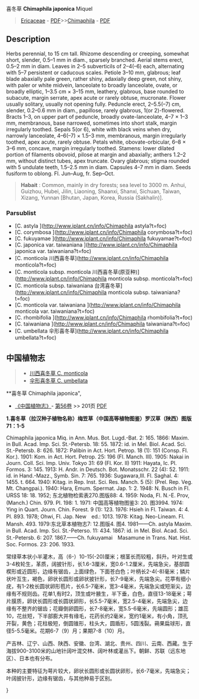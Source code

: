 喜冬草 **Chimaphila japonica** Miquel

> [Ericaceae](http://www.iplant.cn/info/Ericaceae?t=foc) - [PDF](http://www.iplant.cn/foc/pdf/Ericaceae.pdf)>>[Chimaphila](http://www.iplant.cn/info/Chimaphila?t=foc) - [PDF](http://www.iplant.cn/foc/pdf/Chimaphila.pdf)

## Description

Herbs perennial, to 15 cm tall. Rhizome descending or creeping, somewhat short, slender, 0.5–1 mm in diam., sparsely branched. Aerial stems erect, 0.5–2 mm in diam. Leaves in 2–5 subverticils of 2–4(–6) each, alternating with 5–7 persistent or caducous scales. Petiole 3–10 mm, glabrous; leaf blade abaxially pale green, rather shiny, adaxially deep green, not shiny, with paler or white midvein, lanceolate to broadly lanceolate, ovate, or broadly elliptic, 1–3.5 cm × 3–15 mm, leathery, glabrous, base rounded to subacute, margin serrate, apex acute or rarely obtuse, mucronate. Flower usually solitary, usually not opening fully. Peduncle erect, 2–5.5(–7) cm, slender, 0.2–0.6 mm in diam., papillose, rarely glabrous, 1(or 2)-flowered. Bracts 1–3, on upper part of peduncle, broadly ovate-lanceolate, 4–7 × 1–3 mm, membranous, base narrowed, sometimes into short stalk, margin irregularly toothed. Sepals 5(or 6), white with black veins when dry, narrowly lanceolate, 4–6(–7) × 1.5–3 mm, membranous, margin irregularly toothed, apex acute, rarely obtuse. Petals white, obovate-orbicular, 6–8 × 3–6 mm, concave, margin irregularly toothed. Stamens: lower dilated portion of filaments obovoid, pilose at margin and abaxially; anthers 1.2–2 mm, without distinct tubes, apex truncate. Ovary glabrous; stigma rounded with 5 undulate teeth, 1.5–2.5 mm in diam. Capsules 4–7 mm in diam. Seeds fusiform to oblong. Fl. Jun–Aug, fr. Sep–Oct.

> **Habait** : 
> Common, mainly in dry forests; sea level to 3000 m. Anhui, Guizhou, Hubei, Jilin, Liaoning, Shaanxi, Shanxi, Sichuan, Taiwan, Xizang, Yunnan [Bhutan, Japan, Korea, Russia (Sakhalin)].

### Parsublist

* [C.  astyla  ](http://www.iplant.cn/info/Chimaphila astyla?t=foc)
* [C.  corymbosa  ](http://www.iplant.cn/info/Chimaphila corymbosa?t=foc)
* [C.  fukuyamae  ](http://www.iplant.cn/info/Chimaphila fukuyamae?t=foc)
* [C.  japonica var. taiwaniana  ](http://www.iplant.cn/info/Chimaphila japonica var. taiwaniana?t=foc)
* [C.  monticola  川西喜冬草](http://www.iplant.cn/info/Chimaphila monticola?t=foc)
* [C.  monticola subsp. monticola  川西喜冬草(原亚种)](http://www.iplant.cn/info/Chimaphila monticola subsp. monticola?t=foc)
* [C.  monticola subsp. taiwaniana  台湾喜冬草](http://www.iplant.cn/info/Chimaphila monticola subsp. taiwaniana?t=foc)
* [C.  monticola var. taiwaniana  ](http://www.iplant.cn/info/Chimaphila monticola var. taiwaniana?t=foc)
* [C.  rhombifolia  ](http://www.iplant.cn/info/Chimaphila rhombifolia?t=foc)
* [C.  taiwaniana  ](http://www.iplant.cn/info/Chimaphila taiwaniana?t=foc)
* [C.  umbellata  伞形喜冬草](http://www.iplant.cn/info/Chimaphila umbellata?t=foc)

## 中国植物志

> * [川西喜冬草  C.  monticola](Chimaphila-monticola-川西喜冬草.md)
> * [伞形喜冬草  C.  umbellata](Chimaphila-umbellata-伞形喜冬草.md)

**喜冬草 Chimaphila japonica",

* [《中国植物志》](http://www.iplant.cn/frps)- [第56卷](http://www.iplant.cn/frps/vol/56) >> 201页 [PDF](http://www.iplant.cn/frps/pdf/56/201.PDF)

**1.喜冬草（拉汉种子植物名称）梅笠草（中国高等植物图鉴）罗汉草（陕西）图版71：1-5**

Chimaphila japonica Miq. in Ann. Mus. Bot. Lugd.-Bat. 2: 165. 1866: Maxim. in Bull. Acad. Imp. Sci. St.-Petersb. 18: 55. 1872: id. in Mel. Biol. Acad. Sci. St.-Petersb. 8: 626. 1872: Palibin in Act. Hort. Petrop. 18 (1): 151 (Consp. Fl. Kor.). 1901: Kom. in Act. Hort. Petrop. 25: 196 (Fl. Manch. III). 1905: Nakai in Journ. Coll. Sci. Imp. Univ. Tokyo 31: 69 (Fl. Kor. II) 1911: Hayata, Ic. Pl. Formos. 3: 145. 1913: H. Andr. in Deutsch. Bot. Monatsschr. 22 (4): 52. 1911: id. in Hand.-Mazz., Symb. Sin. 7: 765. 1936: Sugawara,III. Fl. Saghal. 4: 1455. t. 664. 1940: Kitag. in Rep. Inst. Sci. Res. Manch. 5 (5): (Prel. Rep. Veg. Mt. Changpai.). 1940: Hara, Emum. Spermat. Jap. 1: 2. 1948: N. Busch in Fl. URSS 18: 18. 1952; 东北植物检索表270.图版88: 4. 1959: Noda, Fl. N.-E. Prov, (Manch.) Chin. 979. Pl. 198: 1. 1971: 中国高等植物图鉴3: 20. 图3994. 1974: Ying in Quart. Journ. Chin. Forest. 9 (1): 123. 1976: Hsieh in Fl. Taiwan. 4: 4. Pl. 893. 1978; Ohwi, Fl. Jap. New　ed.: 1013. 1978: Kitag. Neo-Lineam. Fl. Mansh. 493. 1979:东北草本植物志7: 12.图版4. 图4. 1981——Ch. astyla Maxim. in Bull. Acad. Imp. Sci. St.-Peterso. 11: 434. 1867: id. in Mel. Biol. Acad. Sci. St.-Petersb. 6: 207. 1867.——Ch. fukuyamai　Masamune in Trans. Nat. Hist. Soc. Formos. 23: 206. 1933.

常绿草本状小半灌木，高（6-）10-15(-20)厘米；根茎长而较粗，斜升。叶对生或3-4枚轮生，革质，阔披针形，长1.6-3厘米，宽0.6-1.2厘米，先端急尖，基部圆楔形或近圆形，边缘有锯齿，上面绿色，下面苍白色；叶柄长2-4(-8)毫米；鳞片状叶互生，褐色，卵状长圆形或卵状披针形，长7-9毫米，先端急尖。花葶有细小疣，有1-2枚长圆状卵形苞片，长6.5-7毫米，宽3-4毫米，先端急尖或短渐尖，边缘有不规则齿。花单1,有时2，顶生或叶腋生，半下垂，白色，直径13-18毫米；萼片膜质，卵状长圆形或长圆状卵形，长5.5-7毫米，宽2.5-4毫米，先端急尖，边缘有不整齐的锯齿；花瓣倒卵圆形，长7-8毫米，宽5.5-6毫米，先端圆形；雄蕊10，花丝短，下半部膨大并有缘毛，花药长约2毫米，宽约1毫米，有小角，顶孔开裂，黄色；花柱极短，倒圆锥形，柱头大，圆盾形，5圆浅裂。蒴果扁球形，直径5-5.5毫米。花期6-7（9）月；果期7-8（10）月。

产吉林、辽宁、山西、陕西、安徽、台湾、湖北、贵州、四川、云南、西藏。生于海拔900-3100米的山地针阔叶混交林、阔叶林或灌丛下。朝鲜、苏联（远东地区）、日本也有分布。

本种的主要特征为萼片较大，卵状长圆形或长圆状卵形，长6-7毫米，先端急尖；叶阔披针形，边缘有锯齿，与其他种易于区别。

}